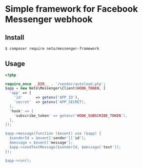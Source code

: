 # Simple framework for Facebook Messenger webhook

## Install

```bash
$ composer require neto/messenger-framework
```

## Usage

```php
<?php

require_once __DIR__ . '/vendor/autoload.php';
$app = new Neto\Messenger\Client(HOOK_TOKEN, [
  'app' => [
    'id'      => getenv('APP_ID'),
    'secret'  => getenv('APP_SECRET),
  ],
  'hook' => [
    'subscribe_token' => getenv('HOOK_SUBSCRIBE_TOKEN'),
  ],
]);

$app->message(function ($event) use ($app) {
  $senderId = $event['sender']['id'];
  $message = $event['message'];
  $app->sendTextMessage($senderId, $message['text']);
});

$app->run();

```